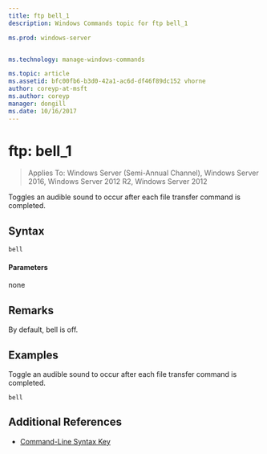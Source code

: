```yaml
---
title: ftp bell_1
description: Windows Commands topic for ftp bell_1

ms.prod: windows-server


ms.technology: manage-windows-commands

ms.topic: article
ms.assetid: bfc00fb6-b3d0-42a1-ac6d-df46f89dc152 vhorne
author: coreyp-at-msft
ms.author: coreyp
manager: dongill
ms.date: 10/16/2017
---
```

# ftp: bell_1

>Applies To: Windows Server (Semi-Annual Channel), Windows Server 2016, Windows Server 2012 R2, Windows Server 2012

Toggles an audible sound to occur after each file transfer command is completed.   
## Syntax  
```  
bell  
```  
#### Parameters  
none  
## Remarks  
By default, bell is off.  
## <a name=BKMK_Examples></a>Examples  
Toggle an audible sound to occur after each file transfer command is completed.  
```  
bell  
```  
## Additional References  
-   [Command-Line Syntax Key](command-line-syntax-key.md)  
